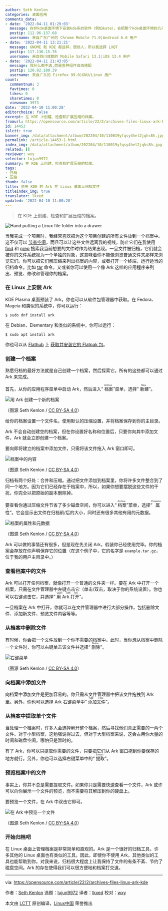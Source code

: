 ```yaml
---
author: Seth Kenlon
categories: 桌面应用
comments_data:
- date: '2022-04-11 01:29:03'
  message: 在非kde桌面环境下安装kde系的软件（例如kate），会把整个kde桌面环境的几乎所有软件包都安装上，依赖性太强，又占用空间。后来专挑非kde系的软件使用，已经放弃了这个桌面环境。
  postip: 112.96.137.68
  username: 来自广东广州的 Chrome Mobile 71.0|Android 6.0 用户
- date: '2022-04-11 13:21:21'
  message: GNOME 和 KDE 都这样，很烦人，所以我选择 LXQT
  postip: 117.136.15.76
  username: 来自四川成都的 Mobile Safari 13.1|iOS 13.4 用户
- date: '2022-04-11 21:43:05'
  message: 我什么都不选,而是各种组件自由搭配
  postip: 120.82.189.39
  username: 来自广东的 Firefox 99.0|GNU/Linux 用户
count:
  commentnum: 3
  favtimes: 0
  likes: 0
  sharetimes: 0
  viewnum: 3973
date: '2022-04-10 11:00:28'
editorchoice: false
excerpt: 在 KDE 上创建、检查和扩展压缩的档案。
fromurl: https://opensource.com/article/22/2/archives-files-linux-ark-kde
id: 14453
islctt: true
banner_img: /data/attachment/album/202204/10/110019yfqsy4hel2jqhs8h.jpg
permalink: /article-14453-1.html
index_img: /data/attachment/album/202204/10/110019yfqsy4hel2jqhs8h.jpg.thumb.jpg
related: []
reviewer: wxy
selector: lujun9972
summary: 在 KDE 上创建、检查和扩展压缩的档案。
tags:
- 归档
- 压缩
thumb: false
title: 使用 KDE 的 Ark 在 Linux 桌面上归档文件
titleindex_img: true
translator: lkxed
updated: '2022-04-10 11:00:28'
---
```



> 
> 在 KDE 上创建、检查和扩展压缩的档案。
> 
> 
> 


![](/data/attachment/album/202204/10/110019yfqsy4hel2jqhs8h.jpg "Hand putting a Linux file folder into a drawer")


当我完成一个项目时，我经常喜欢把为这个项目创建的所有文件放到一个档案中。这不仅可以 [节省空间](https://opensource.com/article/21/11/linux-commands-convert-files)，而且可以让这些文件远离我的视线，防止它们在我使用 [find](https://opensource.com/article/21/9/linux-find-command) 和 [grep](https://opensource.com/article/21/3/grep-cheat-sheet) 搜索我当前想要的文件时作为结果出现。一旦文件被归档，它们就会被你的文件系统视为一个单独的对象，这意味着你不能像浏览普通文件夹那样来浏览它们。你可以把它们解压缩来列出档案的内容，或者打开一个终端，运行适当的归档命令，比如 [tar](https://opensource.com/article/17/7/how-unzip-targz-file) 命令。又或者你可以使用一个像 Ark 这样的应用程序来列出、预览、修改和管理你的档案。


### 在 Linux 上安装 Ark


KDE Plasma 桌面预装了 Ark，你也可以从软件包管理器中获取。在 Fedora、Mageia 和类似的系统中，你可以运行：



```
$ sudo dnf install ark

```

在 Debian、Elementary 和类似的系统中，你可以运行：



```
$ sudo apt install ark

```

你也可以从 [Flathub](https://flathub.org/apps/details/org.kde.ark) 上 [获取并安装它的 Flatpak 包](https://opensource.com/article/21/11/install-flatpak-linux)。


### 创建一个档案


熟悉归档的最好方法就是自己创建一个档案，然后探索它。所有的这些都可以通过 Ark 来完成。


首先，从你的应用程序菜单中启动 Ark，然后进入“<ruby> 档案 <rt>  Archive </rt></ruby>”菜单，选择“<ruby> 新建 <rt>  New </rt></ruby>”。


![用 Ark 创建一个新的档案](/data/attachment/album/202204/10/110030bnqqlkaaanlziall.jpg "Creating a new archive in Ark")


（图源 Seth Kenlon / [CC BY-SA 4.0](https://creativecommons.org/licenses/by-sa/4.0/)）


给你的档案设置一个文件名，使用默认的压缩设置，并将档案保存到你的主目录。


Ark 不会自动创建空的档案，但在你设置好名称和位置后，只要你向其中添加文件，Ark 就会立即创建一个档案。


要向即将建立的档案中添加文件，只需将该文件拖入 Ark 窗口即可。


![档案中的内容](/data/attachment/album/202204/10/110030xfedf9hnxkfe9yhe.jpg "Items in an archive")


（图源 Seth Kenlon / [CC BY-SA 4.0](https://creativecommons.org/licenses/by-sa/4.0/)）


归档有两个好处：合并和压缩。通过把文件添加到档案里，你将许多文件整合到了同一个地方。因为它们已经存在于档案中，所以，如果你想要摆脱这些文件的干扰，你完全以把原始的副本删除掉。


要查看你通过压缩文件节省了多少磁盘空间，你可以进入“<ruby> 档案 <rt>  Archive </rt></ruby>”菜单，选择“<ruby> 属性 <rt>  Properties </rt></ruby>”。它会显示出文件在归档前/后的大小，同时还有很多其他有用的元数据。


![档案的属性和元数据](/data/attachment/album/202204/10/110031r88zum6lialz7aqm.jpg "Archive properties and metadata")


（图源 Seth Kenlon / [CC BY-SA 4.0](https://creativecommons.org/licenses/by-sa/4.0/)）


Ark 可以做的事情还有很多，但是现在先关闭 Ark，假装你已经使用完毕。你的档案会存放在你声明保存它的位置（在这个例子中，它的名字是 `example.tar.gz`，位于我的用户主目录中。）


### 查看档案中的文件


Ark 可以打开任何档案，就像打开一个普通的文件夹一样。要在 Ark 中打开一个档案，只需在文件管理器中左键点击它（单击/双击，取决于你的系统设置）。你也可以右键点击它，并选择“<ruby> 用 Ark 打开 <rt>  Open with Ark </rt></ruby>”。


一旦档案在 Ark 中打开，你就可以在文件管理器中进行大部分操作，包括删除文件、添加新文件、预览文件内容等等。


### 从档案中删除文件


有时候，你会把一个文件放到一个你不需要的档案中。此时，当你想从档案中删除一个文件时，你可以右键单击该文件并选择“<ruby> 删除 <rt>  Delete </rt></ruby>”。


![右键菜单](/data/attachment/album/202204/10/110031uxhn9hhlsnlxhnnh.jpg "Right-click menu")


（图源 Seth Kenlon / [CC BY-SA 4.0](https://creativecommons.org/licenses/by-sa/4.0/)）


### 向档案中添加文件


向档案中添加文件是更加容易的。你只需从文件管理器中把该文件拖拽到 Ark 里。另外，你也可以选择 Ark 右键菜单中“<ruby> 添加文件 <rt>  Add Files </rt></ruby>”。


### 从档案中提取单个文件


当处理一个档案时，许多人会选择解开整个档案，然后寻找他们真正需要的一两个文件。对于小型档案，这勉强说得过去，但对于大型档案来说，这会占用你大量的时间和磁盘空间，哪怕只是暂时的。


有了 Ark，你可以只提取你需要的文件，只要把它们从 Ark 窗口拖到你要保存的地方就行。另外，你也可以选择右键菜单中的“<ruby> 提取 <rt>  Extract </rt></ruby>”。


### 预览档案中的文件


事实上，你并不总是需要提取文件。如果你只是需要快速查看一个文件，Ark 或许可以向你展示一个文件的预览，而不需要将其解压到你的硬盘上。


要预览一个文件，在 Ark 中双击它即可。


![在 Ark 中预览一个文件](/data/attachment/album/202204/10/110032iza1ep55e0iqbzjq.jpg "Previewing a file in Ark")


（图源 Seth Kenlon / [CC BY-SA 4.0](https://creativecommons.org/licenses/by-sa/4.0/)）


### 开始归档吧


在 Linux 桌面上管理档案是非常简单和直观的。Ark 是一个很好的归档工具，许多其他的 Linux 桌面也有类似的工具。因此，即使你不使用 Ark，其他类似的工具也能帮助到你。对我来说，归档很大程度上让我保持了文件的有条不紊、节约了磁盘空间。Ark 的存在使得我们可以很方便地和档案打交道。




---


via: <https://opensource.com/article/22/2/archives-files-linux-ark-kde>


作者：[Seth Kenlon](https://opensource.com/users/seth) 选题：[lujun9972](https://github.com/lujun9972) 译者：[lkxed](https://github.com/lkxed) 校对：[wxy](https://github.com/wxy)


本文由 [LCTT](https://github.com/LCTT/TranslateProject) 原创编译，[Linux中国](https://linux.cn/) 荣誉推出
